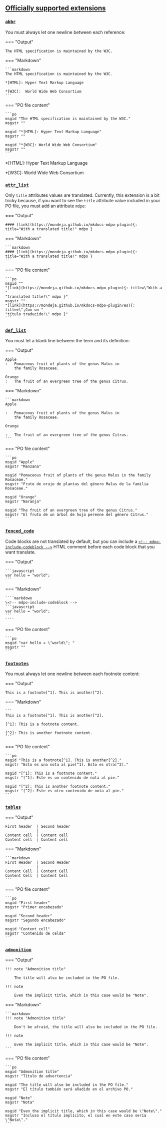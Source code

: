 ## [Officially supported extensions][officially-supported-extensions]

<!-- mdpo-disable-next-line -->
### [**`abbr`**](https://python-markdown.github.io/extensions/abbreviations)

You must always let one newline between each reference:

=== "Output"

    The HTML specification is maintained by the W3C.

=== "Markdown"

    ```markdown
    The HTML specification is maintained by the W3C.

    *[HTML]: Hyper Text Markup Language

    *[W3C]:  World Wide Web Consortium
    ```

=== "PO file content"

    ```po
    msgid "The HTML specification is maintained by the W3C."
    msgstr ""

    msgid "*[HTML]: Hyper Text Markup Language"
    msgstr ""

    msgid "*[W3C]: World Wide Web Consortium"
    msgstr ""
    ```

*[HTML]: Hyper Text Markup Language

*[W3C]:  World Wide Web Consortium


<!-- mdpo-disable-next-line -->
### [**`attr_list`**](https://python-markdown.github.io/extensions/attr_list)

Only `title` attributes values are translated. Currently, this extension is a
bit tricky because, if you want to see the `title` attribute value included in
your PO file, you must add an attribute `mdpo`:

=== "Output"

    #### [link](https://mondeja.github.io/mkdocs-mdpo-plugin){: title="With a translated title!" mdpo }

=== "Markdown"

    ```markdown
    #### [link](https://mondeja.github.io/mkdocs-mdpo-plugin){: title="With a translated title!" mdpo }
    ```

=== "PO file content"

    ```po
    msgid ""
    "[link](https://mondeja.github.io/mkdocs-mdpo-plugin){: title=\"With a "
    "translated title!\" mdpo }"
    msgstr ""
    "[link](https://mondeja.github.io/mkdocs-mdpo-plugin/es){: title=\"¡Con un "
    "título traducido!\" mdpo }"
    ```

<!-- mdpo-disable-next-line -->
### [**`def_list`**](https://python-markdown.github.io/extensions/definition_lists)

You must let a blank line between the term and its definition:

=== "Output"

    Apple
    :   Pomaceous fruit of plants of the genus Malus in
        the family Rosaceae.

    Orange
    :   The fruit of an evergreen tree of the genus Citrus.

=== "Markdown"

    ```markdown
    Apple

    :   Pomaceous fruit of plants of the genus Malus in
        the family Rosaceae.

    Orange

    :   The fruit of an evergreen tree of the genus Citrus.
    ```

=== "PO file content"

    ```po
    msgid "Apple"
    msgstr "Manzana"

    msgid "Pomaceous fruit of plants of the genus Malus in the family Rosaceae."
    msgstr "Fruto de orujo de plantas del género Malus de la familia Rosaceae."

    msgid "Orange"
    msgstr "Naranja"

    msgid "The fruit of an evergreen tree of the genus Citrus."
    msgstr "El fruto de un árbol de hoja perenne del género Citrus."
    ```

<!-- mdpo-disable-next-line -->
### [**`fenced_code`**](https://python-markdown.github.io/extensions/fenced_code)

Code blocks are not translated by default, but you can include a
[`<!-- mdpo-include-codeblock -->`](https://mdpo.readthedocs.io/en/master/commands.html#extracting-code-blocks)
HTML comment before each code block that you want translate.

=== "Output"

    ```javascript
    var hello = "world";
    ```

=== "Markdown"

    ````markdown
    \<!-- mdpo-include-codeblock -->
    ```javascript
    var hello = "world";
    ```
    ````

=== "PO file content"

    ```po
    msgid "var hello = \"world\"; "
    msgstr ""
    ```

<!-- mdpo-disable-next-line -->
### [**`footnotes`**](https://python-markdown.github.io/extensions/footnotes)

You must always let one newline between each footnote content:

=== "Output"

    This is a footnote[^1]. This is another[^2].

[^1]: This is a footnote content.

[^2]: This is another footnote content.

=== "Markdown"

    ```
    This is a footnote[^1]. This is another[^2].

    [^1]: This is a footnote content.

    [^2]: This is another footnote content.
    ```

=== "PO file content"

    ```po
    msgid "This is a footnote[^1]. This is another[^2]."
    msgstr "Esto es una nota al pie[^1]. Esto es otra[^2]."

    msgid "[^1]: This is a footnote content."
    msgstr "[^1]: Este es un contenido de nota al pie."

    msgid "[^2]: This is another footnote content."
    msgstr "[^2]: Este es otro contenido de nota al pie."
    ```

<!-- mdpo-disable-next-line -->
### [**`tables`**](https://python-markdown.github.io/extensions/tables)

=== "Output"

    First header  | Second header
    ------------- | -------------
    Content cell  | Content cell
    Content cell  | Content cell

=== "Markdown"

    ```markdown
    First Header  | Second Header
    ------------- | -------------
    Content Cell  | Content Cell
    Content Cell  | Content Cell
    ```

=== "PO file content"

    ```po
    msgid "First header"
    msgstr "Primer encabezado"

    msgid "Second header"
    msgstr "Segundo encabezado"

    msgid "Content cell"
    msgstr "Contenido de celda"
    ```

<!-- mdpo-disable-next-line -->
### [**`admonition`**](https://python-markdown.github.io/extensions/admonition)

=== "Output"

    !!! note "Admonition title"

        The title will also be included in the PO file.

    !!! note

        Even the implicit title, which in this case would be "Note".

=== "Markdown"

    ```markdown
    !!! note "Admonition title"

        Don't be afraid, the title will also be included in the PO file.

    !!! note

        Even the implicit title, which in this case would be "Note".
    ```

=== "PO file content"

    ```po
    msgid "Admonition title"
    msgstr "Título de advertencia"

    msgid "The title will also be included in the PO file."
    msgstr "El título también será añadido en el archivo PO."

    msgid "Note"
    msgstr "Nota"

    msgid "Even the implicit title, which in this case would be \"Note\"."
    msgstr "Incluso el título implícito, el cual en este caso sería \"Nota\"."
    ```

[officially-supported-extensions]: https://python-markdown.github.io/extensions/#officially-supported-extensions
